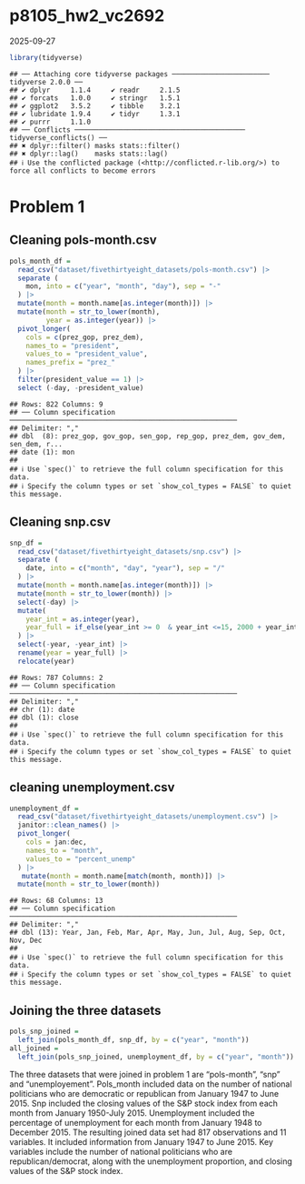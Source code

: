 p8105_hw2_vc2692
================
2025-09-27

``` r
library(tidyverse)
```

    ## ── Attaching core tidyverse packages ──────────────────────── tidyverse 2.0.0 ──
    ## ✔ dplyr     1.1.4     ✔ readr     2.1.5
    ## ✔ forcats   1.0.0     ✔ stringr   1.5.1
    ## ✔ ggplot2   3.5.2     ✔ tibble    3.2.1
    ## ✔ lubridate 1.9.4     ✔ tidyr     1.3.1
    ## ✔ purrr     1.1.0     
    ## ── Conflicts ────────────────────────────────────────── tidyverse_conflicts() ──
    ## ✖ dplyr::filter() masks stats::filter()
    ## ✖ dplyr::lag()    masks stats::lag()
    ## ℹ Use the conflicted package (<http://conflicted.r-lib.org/>) to force all conflicts to become errors

# Problem 1

## Cleaning pols-month.csv

``` r
pols_month_df =
  read_csv("dataset/fivethirtyeight_datasets/pols-month.csv") |> 
  separate (
    mon, into = c("year", "month", "day"), sep = "-"
  ) |> 
  mutate(month = month.name[as.integer(month)]) |> 
  mutate(month = str_to_lower(month),
         year = as.integer(year)) |> 
  pivot_longer(
    cols = c(prez_gop, prez_dem),
    names_to = "president",
    values_to = "president_value",
    names_prefix = "prez_"
  ) |> 
  filter(president_value == 1) |> 
  select (-day, -president_value)
```

    ## Rows: 822 Columns: 9
    ## ── Column specification ────────────────────────────────────────────────────────
    ## Delimiter: ","
    ## dbl  (8): prez_gop, gov_gop, sen_gop, rep_gop, prez_dem, gov_dem, sen_dem, r...
    ## date (1): mon
    ## 
    ## ℹ Use `spec()` to retrieve the full column specification for this data.
    ## ℹ Specify the column types or set `show_col_types = FALSE` to quiet this message.

## Cleaning snp.csv

``` r
snp_df = 
  read_csv("dataset/fivethirtyeight_datasets/snp.csv") |> 
  separate (
    date, into = c("month", "day", "year"), sep = "/"
  ) |> 
  mutate(month = month.name[as.integer(month)]) |> 
  mutate(month = str_to_lower(month)) |> 
  select(-day) |> 
  mutate(
    year_int = as.integer(year),
    year_full = if_else(year_int >= 0  & year_int <=15, 2000 + year_int, 1900 + year_int)
  ) |> 
  select(-year, -year_int) |> 
  rename(year = year_full) |> 
  relocate(year)
```

    ## Rows: 787 Columns: 2
    ## ── Column specification ────────────────────────────────────────────────────────
    ## Delimiter: ","
    ## chr (1): date
    ## dbl (1): close
    ## 
    ## ℹ Use `spec()` to retrieve the full column specification for this data.
    ## ℹ Specify the column types or set `show_col_types = FALSE` to quiet this message.

## cleaning unemployment.csv

``` r
unemployment_df = 
  read_csv("dataset/fivethirtyeight_datasets/unemployment.csv") |> 
  janitor::clean_names() |> 
  pivot_longer(
    cols = jan:dec,
    names_to = "month",
    values_to = "percent_unemp"
  ) |> 
   mutate(month = month.name[match(month, month)]) |> 
  mutate(month = str_to_lower(month))
```

    ## Rows: 68 Columns: 13
    ## ── Column specification ────────────────────────────────────────────────────────
    ## Delimiter: ","
    ## dbl (13): Year, Jan, Feb, Mar, Apr, May, Jun, Jul, Aug, Sep, Oct, Nov, Dec
    ## 
    ## ℹ Use `spec()` to retrieve the full column specification for this data.
    ## ℹ Specify the column types or set `show_col_types = FALSE` to quiet this message.

## Joining the three datasets

``` r
pols_snp_joined =
  left_join(pols_month_df, snp_df, by = c("year", "month"))
all_joined = 
  left_join(pols_snp_joined, unemployment_df, by = c("year", "month"))
```

The three datasets that were joined in problem 1 are “pols-month”, “snp”
and “unemployement”. Pols_month included data on the number of national
politicians who are democratic or republican from January 1947 to June
2015. Snp included the closing values of the S&P stock index from each
month from January 1950-July 2015. Unemployment included the percentage
of unemployment for each month from January 1948 to December 2015. The
resulting joined data set had 817 observations and 11 variables. It
included information from January 1947 to June 2015. Key variables
include the number of national politicians who are republican/democrat,
along with the unemployment proportion, and closing values of the S&P
stock index.

